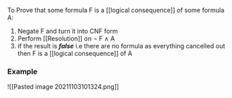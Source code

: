 To Prove that some formula F is a [[logical consequence]] of some formula A:
1) Negate F and turn it into CNF form
2) Perform [[Resolution]] on $\neg$ F $\wedge$ A
3) if the result is ***false*** i.e there are no formula as everything cancelled out then F is a [[logical consequence]] of A


### Example
![[Pasted image 20211103101324.png]]